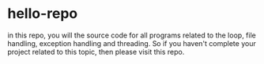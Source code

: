 # hello-repo


in this repo, you will the source code for all programs related to the loop, file handling, exception handling and threading. So if you haven't complete your 
project related to this topic, then please visit this repo.
